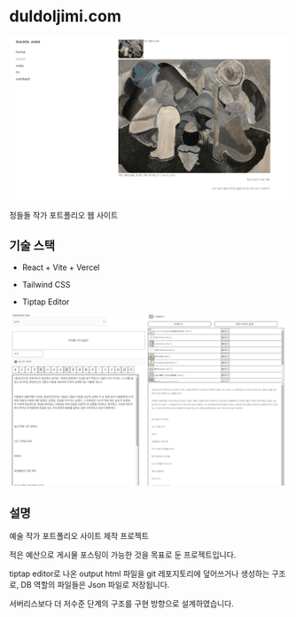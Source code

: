 # duldoljimi.com

<img src="./src/assets/Readme/readme1.png" alt="Getting started" />

정들돌 작가 포트폴리오 웹 사이트


## 기술 스택
* React + Vite + Vercel
* Tailwind CSS

* Tiptap Editor
<img src="./src/assets/Readme/readme2.png" alt="Getting started" />

## 설명
예술 작가 포트폴리오 사이트 제작 프로젝트

적은 예산으로 게시물 포스팅이 가능한 것을 목표로 둔 프로젝트입니다.

tiptap editor로 나온 output html 파일을 git 레포지토리에 덮어쓰거나 생성하는 구조로, DB 역할의 파일들은 Json 파일로 저장됩니다.

서버리스보다 더 저수준 단계의 구조를 구현 방향으로 설계하였습니다.